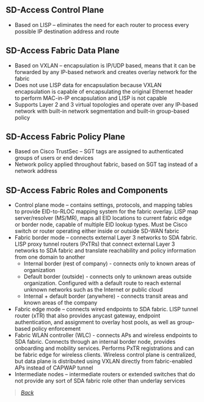 ## SD-Access Control Plane  
* Based on LISP – eliminates the need for each router to process every possible IP destination address and route  


## SD-Access Fabric Data Plane  
* Based on VXLAN – encapsulation is IP/UDP based, means that it can be forwarded by any IP-based network and creates overlay network for the fabric  
* Does not use LISP data for encapsulation because VXLAN encapsulation is capable of encapsulating the original Ethernet header to perform MAC-in-IP encapsulation and LISP is not capable  
* Supports Layer 2 and 3 virtual topologies and operate over any IP-based network with built-in network segmentation and built-in group-based policy  


## SD-Access Fabric Policy Plane  
* Based on Cisco TrustSec – SGT tags are assigned to authenticated groups of users or end devices  
* Network policy applied throughout fabric, based on SGT tag instead of a network address  


## SD-Access Fabric Roles and Components  
* Control plane mode – contains settings, protocols, and mapping tables to provide EID-to-RLOC mapping system for the fabric overlay. LISP map server/resolver (MS/MR), maps all EID locations to current fabric edge or border node, capable of multiple EID lookup types. Must be Cisco switch or router operating either inside or outside SD-WAN fabric  
* Fabric border mode – connects external Layer 3 networks to SDA fabric. LISP proxy tunnel routers (PxTRs) that connect external Layer 3 networks to SDA fabric and translate reachability and policy information from one domain to another  
  * Internal border (rest of company) - connects only to known areas of organization  
  * Default border (outside) - connects only to unknown areas outside organization. Configured with a default route to reach external unknown networks such as the Internet or public cloud  
  * Internal + default border (anywhere) - connects transit areas and known areas of the company  
* Fabric edge mode – connects wired endpoints to SDA fabric. LISP tunnel router (xTR) that also provides anycast gateway, endpoint authentication, and assignment to overlay host pools, as well as group-based policy enforcement  
* Fabric WLAN controller (WLC) - connects APs and wireless endpoints to SDA fabric. Connects through an internal border node, provides onboarding and mobility services. Performs PxTR registrations and can be fabric edge for wireless clients. Wireless control plane is centralized, but data plane is distributed using VXLAN directly from fabric-enabled APs instead of CAPWAP tunnel  
* Intermediate nodes – intermediate routers or extended switches that do not provide any sort of SDA fabric role other than underlay services  


> [*Back*](https://github.com/network-dluong/CCNP-ENCOR/tree/1.0-Architecture)
